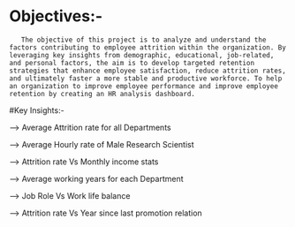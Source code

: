 # Objectives:-

       The objective of this project is to analyze and understand the factors contributing to employee attrition within the organization. By leveraging key insights from demographic, educational, job-related, and personal factors, the aim is to develop targeted retention strategies that enhance employee satisfaction, reduce attrition rates, and ultimately faster a more stable and productive workforce. To help an organization to improve employee performance and improve employee retention by creating an HR analysis dashboard.


#Key Insights:-

--> Average Attrition rate for all Departments

--> Average Hourly rate of Male Research Scientist

--> Attrition rate Vs Monthly income stats

--> Average working years for each Department

--> Job Role Vs Work life balance

--> Attrition rate Vs Year since last promotion relation


